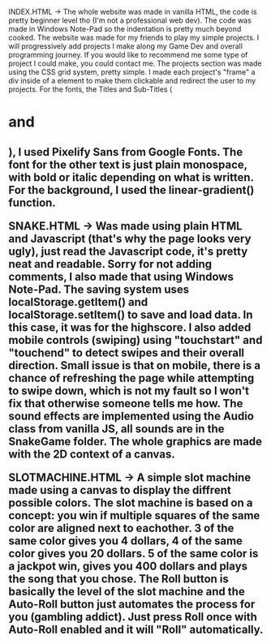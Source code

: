 INDEX.HTML -> The whole website was made in vanilla HTML, the code is pretty beginner level tho (I'm not a professional web dev). The code was made in Windows Note-Pad so the indentation is pretty much beyond cooked. The website was made for my friends to play my simple projects. I will progressively add projects I make along my Game Dev and overall programming journey. If you would like to recommend me some type of project I could make, you could contact me. The projects section was made using the CSS grid system, pretty simple. I made each project's "frame" a div inside of a <a></a> element to make them clickable and redirect the user to my projects. For the fonts, the Titles and Sub-Titles (<h1> and <h2>), I used Pixelify Sans from Google Fonts. The font for the other text is just plain monospace, with bold or italic depending on what is written. For the background, I used the linear-gradient() function.

SNAKE.HTML -> Was made using plain HTML and Javascript (that's why the page looks very ugly), just read the Javascript code, it's pretty neat and readable. Sorry for not adding comments, I also made that using Windows Note-Pad. The saving system uses localStorage.getItem() and localStorage.setItem() to save and load data. In this case, it was for the highscore. I also added mobile controls (swiping) using "touchstart" and "touchend" to detect swipes and their overall direction. Small issue is that on mobile, there is a chance of refreshing the page while attempting to swipe down, which is not my fault so I won't fix that otherwise someone tells me how. The sound effects are implemented using the Audio class from vanilla JS, all sounds are in the SnakeGame folder. The whole graphics are made with the 2D context of a canvas.

SLOTMACHINE.HTML -> A simple slot machine made using a canvas to display the diffrent possible colors. The slot machine is based on a concept: you win if multiple squares of the same color are aligned next to eachother. 3 of the same color gives you 4 dollars, 4 of the same color gives you 20 dollars. 5 of the same color is a jackpot win, gives you 400 dollars and plays the song that you chose. The Roll button is basically the level of the slot machine and the Auto-Roll button just automates the process for you (gambling addict). Just press Roll once with Auto-Roll enabled and it will "Roll" automatically.
